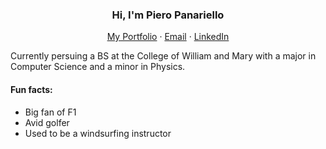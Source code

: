 <p align="center">
  <h3 align="center">Hi, I'm Piero Panariello</h3>
</p>
<p align="center">
    <a href="https://ppanariello.com/">My Portfolio</a>
    ·
    <a href="mailto:pierodpanariello@gmail.com">Email</a>
    ·
    <a href="https://www.linkedin.com/in/piero-d-panariello-a460a81b0/">LinkedIn</a>
</p>

Currently persuing a BS at the College of William and Mary with a major in Computer Science and a minor in Physics. 

#### Fun facts: 
* Big fan of F1 
* Avid golfer 
* Used to be a windsurfing instructor
